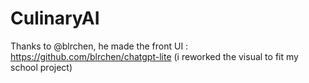 # CulinaryAI
Thanks to @blrchen, he made the front UI : https://github.com/blrchen/chatgpt-lite (i reworked the visual to fit my school project)
